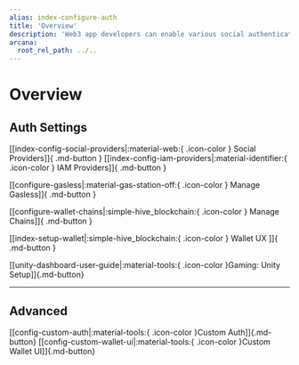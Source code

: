 ```yaml
---
alias: index-configure-auth
title: 'Overview'
description: 'Web3 app developers can enable various social authentication providers or IAM providers to onboard users in the app.'
arcana:
  root_rel_path: ../..
---
```


# Overview

<!--
Use the [{{config.extra.arcana.dashboard_name}}]({{page.meta.arcana.root_rel_path}}/concepts/dashboard.md) and configure the [{{config.extra.arcana.sdk_name}}]({{page.meta.arcana.root_rel_path}}/concepts/authsdk.md) usage as per your app requirements.
--->

## Auth Settings

[[index-config-social-providers|:material-web:{ .icon-color } Social Providers]]{ .md-button } [[index-config-iam-providers|:material-identifier:{ .icon-color } IAM Providers]]{ .md-button } 

[[configure-gasless|:material-gas-station-off:{ .icon-color } Manage Gasless]]{ .md-button }

[[configure-wallet-chains|:simple-hive_blockchain:{ .icon-color } Manage Chains]]{ .md-button }

[[index-setup-wallet|:simple-hive_blockchain:{ .icon-color } Wallet UX ]]{ .md-button }

[[unity-dashboard-user-guide|:material-tools:{ .icon-color }Gaming: Unity Setup]]{.md-button}

---

## Advanced

[[config-custom-auth|:material-tools:{ .icon-color }Custom Auth]]{.md-button}
[[config-custom-wallet-ui|:material-tools:{ .icon-color }Custom Wallet UI]]{.md-button}


